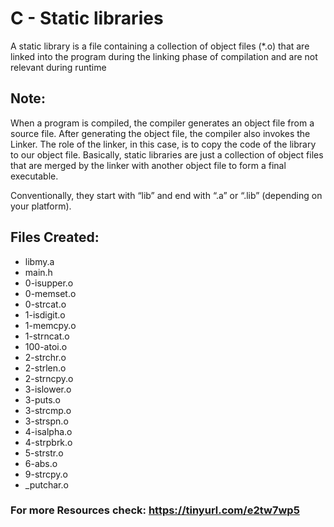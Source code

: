 # C - Static libraries
A static library is a file containing a collection of object files (*.o) 
that are linked into the program during the linking phase of compilation and are not relevant during runtime

## Note: 
When a program is compiled, the compiler generates an object file from a source file. 
After generating the object file, the compiler also invokes the Linker. 
The role of the linker, in this case, is to copy the code of the library to our object file.
Basically, static libraries are just a collection of object files that are merged by the linker 
with another object file to form a final executable.

Conventionally, they start with “lib” and end with “.a” or “.lib” (depending on your platform).

## Files Created:
* libmy.a
* main.h
* 0-isupper.o
* 0-memset.o
* 0-strcat.o
* 1-isdigit.o
* 1-memcpy.o
* 1-strncat.o
* 100-atoi.o
* 2-strchr.o
* 2-strlen.o
* 2-strncpy.o
* 3-islower.o
* 3-puts.o
* 3-strcmp.o
* 3-strspn.o
* 4-isalpha.o
* 4-strpbrk.o
* 5-strstr.o
* 6-abs.o
* 9-strcpy.o
* _putchar.o

### For more Resources check: https://tinyurl.com/e2tw7wp5
